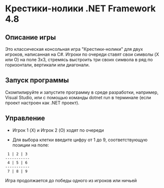 # Крестики-нолики .NET Framework 4.8

## Описание игры
Это классическая консольная игра "Крестики-нолики" для двух игроков, написанная на C#. Игроки по очереди ставят свои символы (X или O) на поле 3x3, стремясь выстроить три своих символа в ряд по горизонтали, вертикали или диагонали.

## Запуск программы
Скомпилируйте и запустите программу в среде разработки, например, Visual Studio, или с помощью команды dotnet run в терминале (если проект настроен как .NET проект).

## Управление

* Игрок 1 (X) и Игрок 2 (O) ходят по очереди

* Для выбора клетки введите цифру от 1 до 9, соответствующую позиции на поле:

```
 1 | 2 | 3 
-----------
 4 | 5 | 6 
-----------
 7 | 8 | 9 
 ```

Игра продолжается до победы одного из игроков или ничьей

